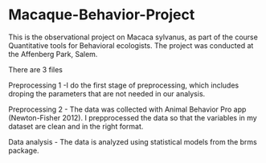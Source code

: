 # Macaque-Behavior-Project
This is the observational project on Macaca sylvanus, as part of the course Quantitative tools for Behavioral ecologists. The project was conducted at the Affenberg Park, Salem. 


There are 3 files 

Preprocessing 1  -I do the first stage of preprocessing, which includes droping the parameters that are not needed in our analysis.

Preprocessing 2 - The data was collected with Animal Behavior Pro app (Newton-Fisher 2012). I prepprocessed the data so that the variables in my dataset are clean and in the right format.

Data analysis - The data is analyzed using statistical models from the brms package.
